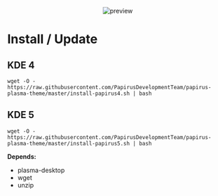<p align="center">
  <img src="https://raw.githubusercontent.com/PapirusDevelopmentTeam/papirus-plasma-theme/master/preview.png" alt="preview"/>
</p>

# Install / Update
## KDE 4
```
wget -O - https://raw.githubusercontent.com/PapirusDevelopmentTeam/papirus-plasma-theme/master/install-papirus4.sh | bash
```
## KDE 5
```
wget -O - https://raw.githubusercontent.com/PapirusDevelopmentTeam/papirus-plasma-theme/master/install-papirus5.sh | bash
```

**Depends:**
- plasma-desktop
- wget
- unzip

